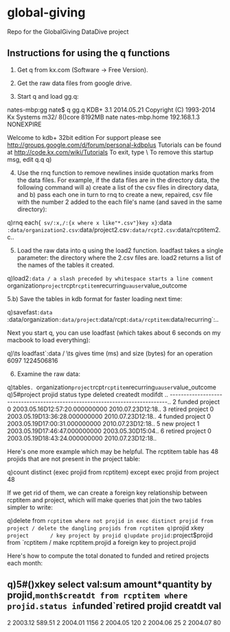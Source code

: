 global-giving
=============

Repo for the GlobalGiving DataDive project

Instructions for using the q functions
----------------------------------------------------------
1) Get q from kx.com (Software -> Free Version).

2) Get the raw data files from google drive.

3) Start q and load gg.q:

nates-mbp:gg nate$ q gg.q
KDB+ 3.1 2014.05.21 Copyright (C) 1993-2014 Kx Systems
m32/ 8()core 8192MB nate nates-mbp.home 192.168.1.3 NONEXPIRE

Welcome to kdb+ 32bit edition
For support please see http://groups.google.com/d/forum/personal-kdbplus
Tutorials can be found at http://code.kx.com/wiki/Tutorials
To exit, type \\
To remove this startup msg, edit q.q
q)

4) Use the rnq function to remove newlines inside quotation marks from
the data files.  For example, if the data files are in the directory
data, the following command will a) create a list of the csv files in
directory data, and b) pass each one in turn to rnq to create a new,
repaired, csv file with the number 2 added to the each file's name
(and saved in the same directory):

q)rnq each{` sv/:x,/:{x where x like"*.csv"}key x}`:data
`:data/organization2.csv`:data/project2.csv`:data/rcpt2.csv`:data/rcptitem2.c..

5) Load the raw data into q using the load2 function.  loadfast
takes a single parameter: the directory where the <name>2.csv files
are.  load2 returns a list of the names of the tables it created.

q)load2`:data / a slash preceded by whitespace starts a line comment
`organization`project`rcpt`rcptitem`recurring`uauser`value_outcome

5.b) Save the tables in kdb format for faster loading next time:

q)savefast`:data
`:data/organization`:data/project`:data/rcpt`:data/rcptitem`:data/recurring`:..

Next you start q, you can use loadfast (which takes about 6 seconds on
my macbook to load everything):

q)\ts loadfast`:data / \ts gives time (ms) and size (bytes) for an operation
6097 1224506816

6) Examine the raw data:

q)tables`.
`organization`project`rcpt`rcptitem`recurring`uauser`value_outcome
q)5#project
projid status  type    deleted createdt                      modifdt         ..
-----------------------------------------------------------------------------..
2      funded  project 0       2003.05.16D12:57:20.000000000 2010.07.23D12:18..
3      retired project 0       2003.05.19D13:36:28.000000000 2010.07.23D12:18..
4      funded  project 0       2003.05.19D17:00:31.000000000 2010.07.23D12:18..
5      new     project 1       2003.05.19D17:46:47.000000000 2003.05.30D15:04..
6      retired project 0       2003.05.19D18:43:24.000000000 2010.07.23D12:18..

Here's one more example which may be helpful.  The rcptitem table has
48 projids that are not present in the project table:

q)count distinct (exec projid from rcptitem) except exec projid from project
48

If we get rid of them, we can create a foreign key relationship
between rcptitem and project, which will make queries that join the
two tables simpler to write:

q)delete from `rcptitem where not projid in exec distinct projid from project / delete the dangling projids from rcptitem
q)`projid xkey `project       / key project by projid
q)update projid:`project$projid from `rcptitem / make rcptitem.projid a foreign key to project.projid

Here's how to compute the total donated to funded and retired projects
each month:

q)5#()xkey select val:sum amount*quantity by projid,`month$creatdt from rcptitem where projid.status in`funded`retired
projid creatdt val
---------------------
2      2003.12 589.51
2      2004.01 1156
2      2004.05 120
2      2004.06 25
2      2004.07 80
